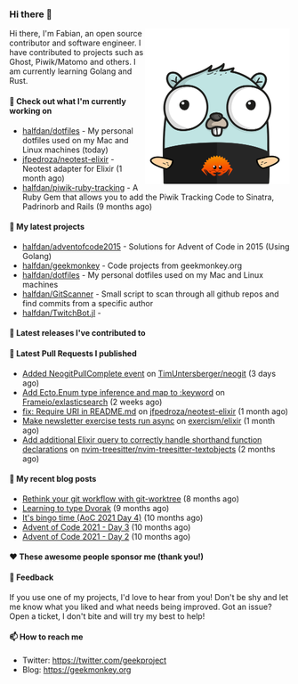 ### Hi there 👋

<img align="right" src="https://raw.githubusercontent.com/halfdan/halfdan/master/assets/rustgopher.png" width="260">

Hi there, I'm Fabian, an open source contributor and software engineer. I have contributed to projects such as Ghost, Piwik/Matomo and others. I am currently learning Golang and Rust.

#### 👷 Check out what I'm currently working on

- [halfdan/dotfiles](https://github.com/halfdan/dotfiles) - My personal dotfiles used on my Mac and Linux machines (today)
- [jfpedroza/neotest-elixir](https://github.com/jfpedroza/neotest-elixir) - Neotest adapter for Elixir (1 month ago)
- [halfdan/piwik-ruby-tracking](https://github.com/halfdan/piwik-ruby-tracking) - A Ruby Gem that allows you to add the Piwik Tracking Code to Sinatra, Padrinorb and Rails (9 months ago)

#### 🌱 My latest projects

- [halfdan/adventofcode2015](https://github.com/halfdan/adventofcode2015) - Solutions for Advent of Code in 2015 (Using Golang)
- [halfdan/geekmonkey](https://github.com/halfdan/geekmonkey) - Code projects from geekmonkey.org
- [halfdan/dotfiles](https://github.com/halfdan/dotfiles) - My personal dotfiles used on my Mac and Linux machines
- [halfdan/GitScanner](https://github.com/halfdan/GitScanner) - Small script to scan through all github repos and find commits from a specific author
- [halfdan/TwitchBot.jl](https://github.com/halfdan/TwitchBot.jl) - 

#### 🔭 Latest releases I've contributed to


#### 🔨 Latest Pull Requests I published

- [Added NeogitPullComplete event](https://github.com/TimUntersberger/neogit/pull/372) on [TimUntersberger/neogit](https://github.com/TimUntersberger/neogit) (3 days ago)
- [Add Ecto.Enum type inference and map to :keyword](https://github.com/Frameio/exlasticsearch/pull/29) on [Frameio/exlasticsearch](https://github.com/Frameio/exlasticsearch) (2 weeks ago)
- [fix: Require URI in README.md](https://github.com/jfpedroza/neotest-elixir/pull/5) on [jfpedroza/neotest-elixir](https://github.com/jfpedroza/neotest-elixir) (1 month ago)
- [Make newsletter exercise tests run async](https://github.com/exercism/elixir/pull/1183) on [exercism/elixir](https://github.com/exercism/elixir) (1 month ago)
- [Add additional Elixir query to correctly handle shorthand function declarations](https://github.com/nvim-treesitter/nvim-treesitter-textobjects/pull/248) on [nvim-treesitter/nvim-treesitter-textobjects](https://github.com/nvim-treesitter/nvim-treesitter-textobjects) (2 months ago)

#### 📜 My recent blog posts

- [Rethink your git workflow with git-worktree](https://geekmonkey.org/rethink-your-git-workflow-with-git-worktree/) (8 months ago)
- [Learning to type Dvorak](https://geekmonkey.org/learning-to-type-dvorak/) (9 months ago)
- [It&#39;s bingo time (AoC 2021 Day 4)](https://geekmonkey.org/aoc2021-day4/) (10 months ago)
- [Advent of Code 2021 - Day 3](https://geekmonkey.org/aoc2021-day3/) (10 months ago)
- [Advent of Code 2021 - Day 2](https://geekmonkey.org/aoc2021-day2/) (10 months ago)

#### ❤️ These awesome people sponsor me (thank you!)


#### 💬 Feedback

If you use one of my projects, I'd love to hear from you! Don't be shy and let me know what you liked
and what needs being improved. Got an issue? Open a ticket, I don't bite and will try my best to help!

#### 📫 How to reach me

- Twitter: https://twitter.com/geekproject
- Blog: https://geekmonkey.org
